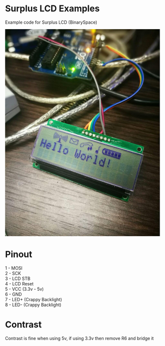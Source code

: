 # Surplus LCD Examples
Example code for Surplus LCD (BinarySpace)

![Alt text](lcd.jpg?raw=true "Title")

# Pinout

1 - MOSI  
2 - SCK  
3 - LCD STB  
4 - LCD Reset  
5 - VCC (3.3v - 5v)  
6 - GND  
7 - LED+ (Crappy Backlight)  
8 - LED- (Crappy Backlight)  

# Contrast

Contrast is fine when using 5v, if using 3.3v then remove R6 and bridge it

